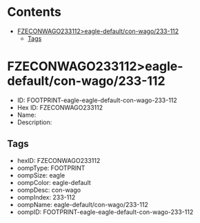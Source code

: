 



Contents
========

* [FZECONWAGO233112>eagle-default/con-wago/233-112](#fzeconwago233112eagle-defaultcon-wago233-112)
	* [Tags](#tags)

# FZECONWAGO233112>eagle-default/con-wago/233-112

- ID: FOOTPRINT-eagle-eagle-default-con-wago-233-112
- Hex ID: FZECONWAGO233112
- Name: 
- Description: 

## Tags

- hexID: FZECONWAGO233112
- oompType: FOOTPRINT
- oompSize: eagle
- oompColor: eagle-default
- oompDesc: con-wago
- oompIndex: 233-112
- oompName: eagle-default/con-wago/233-112
- oompID: FOOTPRINT-eagle-eagle-default-con-wago-233-112
